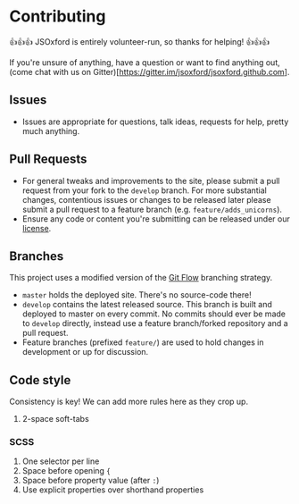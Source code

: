 # Contributing

:+1::+1::+1: JSOxford is entirely volunteer-run, so thanks for helping! :+1::+1::+1:

If you're unsure of anything, have a question or want to find anything out, (come chat with us on Gitter)[https://gitter.im/jsoxford/jsoxford.github.com].

## Issues

* Issues are appropriate for questions, talk ideas, requests for help, pretty much anything.

## Pull Requests

* For general tweaks and improvements to the site, please submit a pull request from your fork to the `develop` branch. For more substantial changes, contentious issues or changes to be released later please submit a pull request to a feature branch (e.g. `feature/adds_unicorns`).
* Ensure any code or content you're submitting can be released under our [license](https://github.com/jsoxford/jsoxford.github.com/blob/master/LICENSE.md).

## Branches

This project uses a modified version of the [Git Flow](https://www.atlassian.com/git/tutorials/comparing-workflows/gitflow-workflow) branching strategy.

* `master` holds the deployed site. There's no source-code there!
* `develop` contains the latest released source. This branch is built and deployed to master on every commit. No commits should ever be made to `develop` directly, instead use a feature branch/forked repository and a pull request.
* Feature branches (prefixed `feature/`) are used to hold changes in development or up for discussion.

## Code style

Consistency is key! We can add more rules here as they crop up.

1. 2-space soft-tabs

### SCSS

1. One selector per line
2. Space before opening `{`
3. Space before property value (after `:`)
4. Use explicit properties over shorthand properties
